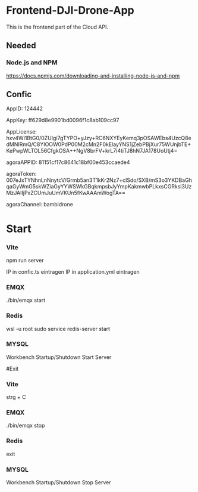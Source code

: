 # Frontend-DJI-Drone-App

This is the frontend part of the Cloud API.

## Needed

### Node.js and NPM
https://docs.npmjs.com/downloading-and-installing-node-js-and-npm

## Confic

AppID: 124442

AppKey: ff629d8e9901bd0096f1c8ab109cc97

AppLicense: hxv4Wi1BtG0/0ZUIgi7gTYPO+yJzy+RC6NXYEyKemq3pOSAWEbs4UzcQ8edMNIRmQ/C8YIOOW0PdP00M2cMn2F0kElayYNS1jZebPBjXur75WUnjbTE+KePwpWLTOL56CfgkOSA++NgV8brFV+krL7i4tiTJ8hN7JA178UoUtj4=

agoraAPPID: 81151cf17c8641c18bf00e453ccaede4

agoraToken: 007eJxTYNhnLnNnytcV/Grmb5an3T1kKr2Nz7+clSdo/SXB/mS3o3YKDBaGhqaGyWmG5skWZiaGyYYWSWkGBqkmpsbJyYmpKakmwbPLkxsCGRksl3UzMzJAIIjPxZCUmJuUmVKUn5fKwAAAmWogTA==

agoraChannel: bambidrone



# Start

### Vite
npm run server

IP in confic.ts eintragen
IP in application.yml eintragen

### EMQX
./bin/emqx start

### Redis
wsl -u root
sudo service redis-server start

### MYSQL
Workbench Startup/Shutdown
Start Server

#Exit
### Vite
strg + C

### EMQX
./bin/emqx stop

### Redis
exit

### MYSQL
Workbench Startup/Shutdown
Stop Server

